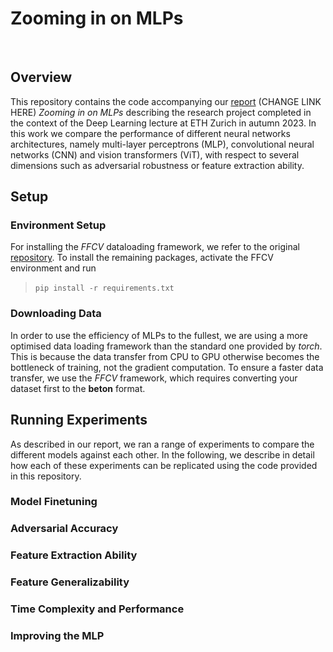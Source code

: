﻿# Zooming in on MLPs
​
## Overview
This repository contains the code accompanying our [report](https://docs.google.com/document/d/1t5WilwNGPhp19uKhuBTlZVlwhGhy3XiAn2nhRJZDp58/edit?usp=sharing) (CHANGE LINK HERE)  *Zooming in on MLPs* describing the research project completed in the context of the Deep Learning lecture at ETH Zurich in autumn 2023. In this work we compare the performance of different neural networks architectures, namely multi-layer perceptrons (MLP), convolutional neural networks (CNN) and vision transformers (ViT), with respect to several dimensions such as adversarial robustness or feature extraction ability. 

## Setup

### Environment Setup
For installing the *FFCV* dataloading framework, we refer to the original [repository](https://github.com/libffcv/ffcv). To install the remaining packages, activate the FFCV environment and run 
>`pip install -r requirements.txt`
​
### Downloading Data
In order to use the efficiency of MLPs to the fullest, we are using a more optimised data loading framework than the standard one provided by *torch*. This is because the data transfer from CPU to GPU otherwise becomes the bottleneck of training, not the gradient computation. To ensure a faster data transfer, we use the *FFCV* framework, which requires converting your dataset first to the **beton** format. 

## Running Experiments
As described in our report, we ran a range of experiments to compare the different models against each other. In the following, we describe in detail how each of these experiments can be replicated using the code provided in this repository.

### Model Finetuning

### Adversarial Accuracy

### Feature Extraction Ability

### Feature Generalizability

### Time Complexity and Performance

### Improving the MLP
